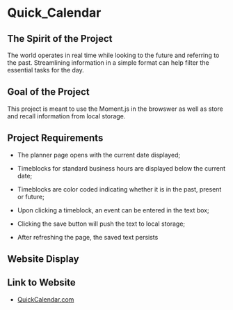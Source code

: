 # Quick_Calendar

## The Spirit of the Project

The world operates in real time while looking to the future and referring to the past. Streamlining information in a simple format can help filter the essential tasks for the day.

## Goal of the Project

This project is meant to use the Moment.js in the browswer as well as store and recall information from local storage.

## Project Requirements

- The planner page opens with the current date displayed;

- Timeblocks for standard business hours are displayed below the current date;

- Timeblocks are color coded indicating whether it is in the past, present or future;

- Upon clicking a timeblock, an event can be entered in the text box;

- Clicking the save button will push the text to local storage;

- After refreshing the page, the saved text persists

## Website Display

## Link to Website

- [QuickCalendar.com](https://diaz-daniel.github.io/Quick_Calendar/)
